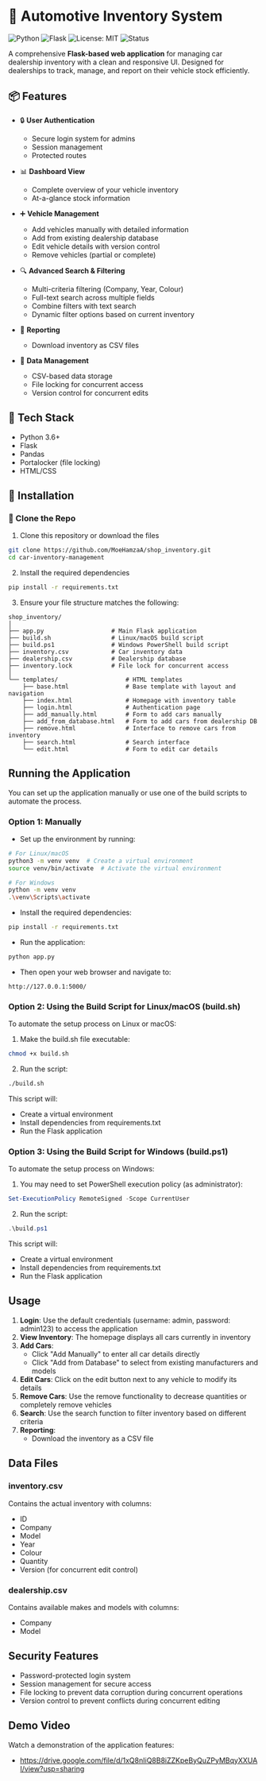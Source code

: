 # 🚗 Automotive Inventory System

![Python](https://img.shields.io/badge/Python-3.6%2B-blue)
![Flask](https://img.shields.io/badge/Flask-2.0+-green)
![License: MIT](https://img.shields.io/badge/License-MIT-yellow.svg)
![Status](https://img.shields.io/badge/status-active-brightgreen)

A comprehensive **Flask-based web application** for managing car dealership inventory with a clean and responsive UI. Designed for dealerships to track, manage, and report on their vehicle stock efficiently.

## 📦 Features

- 🔒 **User Authentication**
  - Secure login system for admins
  - Session management
  - Protected routes

- 📊 **Dashboard View** 
  - Complete overview of your vehicle inventory
  - At-a-glance stock information

- ➕ **Vehicle Management**
  - Add vehicles manually with detailed information
  - Add from existing dealership database
  - Edit vehicle details with version control
  - Remove vehicles (partial or complete)

- 🔍 **Advanced Search & Filtering**
  - Multi-criteria filtering (Company, Year, Colour)
  - Full-text search across multiple fields
  - Combine filters with text search
  - Dynamic filter options based on current inventory

- 📧 **Reporting**
  - Download inventory as CSV files

- 💾 **Data Management**
  - CSV-based data storage
  - File locking for concurrent access
  - Version control for concurrent edits

## 🧰 Tech Stack

- Python 3.6+
- Flask
- Pandas
- Portalocker (file locking)
- HTML/CSS

## 🚀 Installation

### 🔁 Clone the Repo

1. Clone this repository or download the files
```bash
git clone https://github.com/MoeHamzaA/shop_inventory.git
cd car-inventory-management
```

2. Install the required dependencies
```bash
pip install -r requirements.txt
```

3. Ensure your file structure matches the following:
```
shop_inventory/
│
├── app.py                   # Main Flask application
├── build.sh                 # Linux/macOS build script
├── build.ps1                # Windows PowerShell build script
├── inventory.csv            # Car inventory data
├── dealership.csv           # Dealership database
├── inventory.lock           # File lock for concurrent access
│
└── templates/                   # HTML templates
    ├── base.html                # Base template with layout and navigation
    ├── index.html               # Homepage with inventory table
    ├── login.html               # Authentication page
    ├── add_manually.html        # Form to add cars manually
    ├── add_from_database.html   # Form to add cars from dealership DB
    ├── remove.html              # Interface to remove cars from inventory
    ├── search.html              # Search interface
    └── edit.html                # Form to edit car details
```

## Running the Application

You can set up the application manually or use one of the build scripts to automate the process.

### Option 1: Manually

- Set up the environment by running:
```bash
# For Linux/macOS
python3 -m venv venv  # Create a virtual environment
source venv/bin/activate  # Activate the virtual environment

# For Windows
python -m venv venv
.\venv\Scripts\activate
```

- Install the required dependencies:
```bash
pip install -r requirements.txt
```

- Run the application:
```bash
python app.py
```

- Then open your web browser and navigate to:
```
http://127.0.0.1:5000/
```

### Option 2: Using the Build Script for Linux/macOS (build.sh)

To automate the setup process on Linux or macOS:

1. Make the build.sh file executable:
```bash
chmod +x build.sh
```

2. Run the script:
```bash
./build.sh
```

This script will:
- Create a virtual environment
- Install dependencies from requirements.txt
- Run the Flask application

### Option 3: Using the Build Script for Windows (build.ps1)

To automate the setup process on Windows:

1. You may need to set PowerShell execution policy (as administrator):
```powershell
Set-ExecutionPolicy RemoteSigned -Scope CurrentUser
```

2. Run the script:
```powershell
.\build.ps1
```

This script will:
- Create a virtual environment
- Install dependencies from requirements.txt
- Run the Flask application

## Usage

1. **Login**: Use the default credentials (username: admin, password: admin123) to access the application
2. **View Inventory**: The homepage displays all cars currently in inventory
3. **Add Cars**:
   - Click "Add Manually" to enter all car details directly
   - Click "Add from Database" to select from existing manufacturers and models
4. **Edit Cars**: Click on the edit button next to any vehicle to modify its details
5. **Remove Cars**: Use the remove functionality to decrease quantities or completely remove vehicles
6. **Search**: Use the search function to filter inventory based on different criteria
7. **Reporting**:
   - Download the inventory as a CSV file

## Data Files

### inventory.csv
Contains the actual inventory with columns:
- ID
- Company
- Model
- Year
- Colour
- Quantity
- Version (for concurrent edit control)

### dealership.csv
Contains available makes and models with columns:
- Company
- Model

## Security Features

- Password-protected login system
- Session management for secure access
- File locking to prevent data corruption during concurrent operations
- Version control to prevent conflicts during concurrent editing

## Demo Video

Watch a demonstration of the application features:
- https://drive.google.com/file/d/1xQ8nIiQ8B8iZZKpeByQuZPyMBqyXXUAI/view?usp=sharing
  
